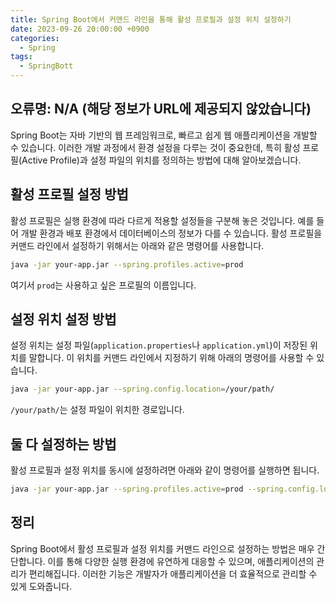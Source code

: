 ```yaml
---
title: Spring Boot에서 커맨드 라인을 통해 활성 프로필과 설정 위치 설정하기
date: 2023-09-26 20:00:00 +0900
categories:
  - Spring
tags:
  - SpringBott
---
```

## 오류명: N/A (해당 정보가 URL에 제공되지 않았습니다)

Spring Boot는 자바 기반의 웹 프레임워크로, 빠르고 쉽게 웹 애플리케이션을 개발할 수 있습니다. 이러한 개발 과정에서 환경 설정을 다루는 것이 중요한데, 특히 활성 프로필(Active Profile)과 설정 파일의 위치를 정의하는 방법에 대해 알아보겠습니다.

## 활성 프로필 설정 방법

활성 프로필은 실행 환경에 따라 다르게 적용할 설정들을 구분해 놓은 것입니다. 예를 들어 개발 환경과 배포 환경에서 데이터베이스의 정보가 다를 수 있습니다. 활성 프로필을 커맨드 라인에서 설정하기 위해서는 아래와 같은 명령어를 사용합니다.

```bash
java -jar your-app.jar --spring.profiles.active=prod
```

여기서 `prod`는 사용하고 싶은 프로필의 이름입니다.

## 설정 위치 설정 방법

설정 위치는 설정 파일(`application.properties`나 `application.yml`)이 저장된 위치를 말합니다. 이 위치를 커맨드 라인에서 지정하기 위해 아래의 명령어를 사용할 수 있습니다.

```bash
java -jar your-app.jar --spring.config.location=/your/path/
```

`/your/path/`는 설정 파일이 위치한 경로입니다.

## 둘 다 설정하는 방법

활성 프로필과 설정 위치를 동시에 설정하려면 아래와 같이 명령어를 실행하면 됩니다.

```bash
java -jar your-app.jar --spring.profiles.active=prod --spring.config.location=/your/path/
```

## 정리

Spring Boot에서 활성 프로필과 설정 위치를 커맨드 라인으로 설정하는 방법은 매우 간단합니다. 이를 통해 다양한 실행 환경에 유연하게 대응할 수 있으며, 애플리케이션의 관리가 편리해집니다. 이러한 기능은 개발자가 애플리케이션을 더 효율적으로 관리할 수 있게 도와줍니다.